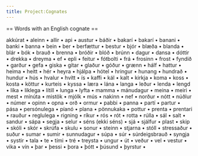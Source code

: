 ```yaml
---
title: Project:Cognates
---
```


== Words with an English cognate ==

akkúrat •
aleinn •
allir •
api •
austur •
báðir •
bakarí •
bakarí •
banani •
banki •
banna •
bein •
ber •
berfættur •
bestur •
bjór •
blæða •
blanda •
blár •
bók •
brauð •
brenna •
bróðir •
blóð •
brúnn •
dagur •
dansa •
dóttir •
drekka •
dreyma •
ef •
epli •
feitur •
fótbolti •
frá •
frosinn •
frost •
fyndið •
garður •
gefa •
giska •
gítar •
glaður •
góður •
grænn •
hálf •
hattur •
heima •
heitt •
hér •
heyra •
hjálpa •
hótel •
hringur •
hunang •
hundrað •
hundur •
hús •
hvalur •
hvítt •
ís •
kaffi •
kál •
kalt •
kirkja •
koma •
koss •
kosta •
köttur •
kurteis •
kyssa •
læra •
lána •
langa •
leður •
lenda •
lengd •
líka •
líklega •
lítill •
lunga •
lyfta •
mamma •
mánudagur •
meina •
meiri •
mest •
mínúta •
mistök •
mjólk •
mús •
nakinn •
nef •
norður •
nótt •
núðlur •
númer •
opinn •
opna •
orð •
ormur •
pabbi •
panna •
partí •
partur •
pása •
persónulega •
píanó •
plana •
pönnukaka •
pottur •
prenta •
prentari •
rauður •
reglulega •
rigning •
ríkur •
rós •
rót •
rotta •
rúlla •
sál •
salt •
sandur •
sápa •
segja •
selur •
séns (ekki séns) •
sjá •
sjálfur •
plast •
skip •
skóli •
skór •
skrúfa •
skulu •
sonur •
steinn •
stjarna •
stóll •
stressaður •
suður •
sumar •
sumir •
sunnudagur •
súpa •
súr •
súrdeigsbrauð •
syngja •
systir •
tala •
te •
tími •
tré •
treysta •
ungur •
út •
veður •
vel •
vestur •
vika •
vín •
þar •
þessi •
þora •
þótt •
þúsund •
þyrstur •

